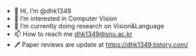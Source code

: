 - 👋 Hi, I’m @dhk1349
- 👀 I’m interested in Computer Vision
- 🌱 I’m currently doing research on Vision&Language
- 📫 How to reach me dhk1349@snu.ac.kr
- 🖊 Paper reviews are update at https://dhk1349.tistory.com/
<!---
dhk1349/dhk1349 is a ✨ special ✨ repository because its `README.md` (this file) appears on your GitHub profile.
You can click the Preview link to take a look at your changes.
--->
